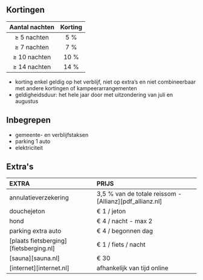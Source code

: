 
## Kortingen

Aantal nachten | Korting       
:-------------:|:-----------:|
≥ 5 nachten   | 5 %             
≥ 7 nachten   | 7 %                  
≥ 10 nachten  | 10 %      
≥ 14 nachten  | 14 %            

- korting enkel geldig op het verblijf, niet op extra’s en niet combineerbaar met andere kortingen of kampeerarrangementen
- geldigheidsduur: het hele jaar door met uitzondering van juli en augustus


## Inbegrepen
- gemeente- en verblijfstaksen
- parking 1 auto
- elektriciteit

## Extra's

EXTRA             | PRIJS 
:------------------|:-----------|
annulatieverzekering| 3,5 % van de totale reissom - [Allianz][pdf_allianz.nl] 
douchejeton       | € 1 / jeton
hond              | € 4 / nacht - max 2 
parking extra auto| € 4 / begonnen dag
[plaats fietsberging][fietsberging.nl]| € 1 / fiets / nacht
[sauna][sauna.nl]| € 30
[internet][internet.nl]| afhankelijk van tijd online
